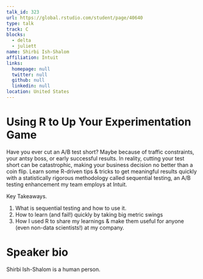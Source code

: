 ```yaml
---
talk_id: 323
url: https://global.rstudio.com/student/page/40640
type: talk
track: C
blocks:
  - delta
  - juliett
name: Shirbi Ish-Shalom
affiliation: Intuit
links:
  homepage: null
  twitter: null
  github: null
  linkedin: null
location: United States
---
```


# Using R to Up Your Experimentation Game

Have you ever cut an A/B test short? Maybe because of traffic constraints, your antsy boss, or early successful results. In reality, cutting your test short can be catastrophic, making your business decision no better than a coin flip.  Learn some R-driven tips & tricks to get meaningful results quickly with a statistically rigorous methodology called sequential testing, an A/B testing enhancement my team employs at Intuit.

Key Takeaways.
1. What is sequential testing and how to use it.
2. How to learn (and fail!) quickly by taking big metric swings
3. How I used R to share my learnings & make them useful for anyone (even non-data scientists!) at my company.

# Speaker bio

Shirbi Ish-Shalom is a human person.
